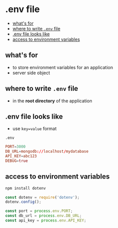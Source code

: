 # .env file

* [what's for](#whats-for)
* [where to write `.env` file](#where-to-write-env-file)
* [.env file looks like](#env-file-looks-like)
* [access to environment variables](#access-to-environment-variables)

## what's for

- to store environment variables for an application
- server side object

## where to write `.env` file

- in the **root directory** of the application

## .env file looks like

- use `key=value` format

`.env`

```conf
PORT=3000
DB_URL=mongodb://localhost/mydatabase
API_KEY=abc123
DEBUG=true
```

## access to environment variables

```sh
npm install dotenv
```

```js
const dotenv = require('dotenv');
dotenv.config();

const port = process.env.PORT;
const db_url = process.env.DB_URL;
const api_key = process.env.API_KEY;
```